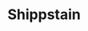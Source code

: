 # Shippstain
<!DOCTYPE html>
<html>
    <head>
        <meta charset="utf-8">
        <meta name="viewport" content="initial-scale=1, maximum-scale=1, user-scalable=no, width=device-width">
        <title>Dog Years Calculator</title>
        <link rel="stylesheet" href="http://code.jquery.com/mobile/1.4.5/jquery.mobile-1.4.5.min.css" />
        <script src="http://code.jquery.com/jquery-1.11.1.min.js"></script>
        <script src="http://code.jquery.com/mobile/1.4.5/jquery.mobile-1.4.5.min.js"></script>
        <link rel="stylesheet" href="index2.css" type=text/css>
        <script>
        
        window.onload=function()
        {
            document.getElementById('btnCalc').addEventListener('click', calcAge);
        }
        
        function calcAge(e)
            {
                var age = document.getElementById('dogAge').value;
                age= age *7;
                var result = "In dog years, your dog is: " + age;
                console.log(result);
                document.getElementById('result').innerHTML = 
                result;
            }
        </script>
    </head>
    <body>
        <div data-role="page">
        <div data-role="header">
        <script type="text/javascript" src="cordova.js"></script>
        <h1>Dog years Calculator</h1>
        </div>
        <div data-role="main" class="ui-content">
        <label for="dogAge">Dog age in Human Years</label>
        <input id="dogAge" type="number" />
        <button id="btnCalc">Calculate</button>
        <div id="result"></div>
        </div>
        <div data-role="footer">
        <p>Snoop Doggy Dog</p>
        </div>
        </div>
    </body>
</html>
